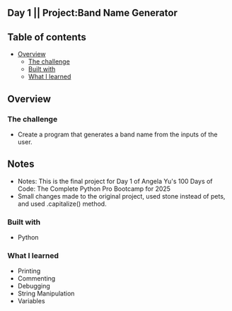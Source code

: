 ## Day 1 || Project:Band Name Generator
## Table of contents

- [Overview](#overview)
  - [The challenge](#the-challenge)
  - [Built with](#built-with)
  - [What I learned](#what-i-learned)

## Overview

### The challenge

- Create a program that generates a band name from the inputs of the user.


## Notes

- Notes: This is the final project for Day 1 of Angela Yu's 100 Days of Code: The Complete Python Pro Bootcamp for 2025
- Small changes made to the original project, used stone instead of pets, and used .capitalize() method. 

### Built with

- Python


### What I learned
- Printing
- Commenting
- Debugging
- String Manipulation
- Variables 